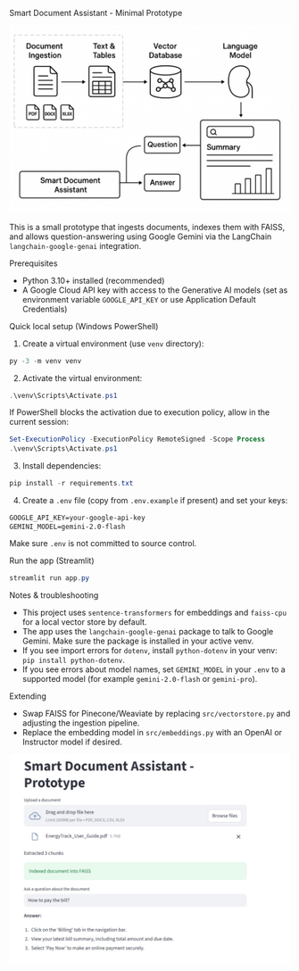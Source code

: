 Smart Document Assistant - Minimal Prototype

![Architecture diagram](architecturediagram.png)

This is a small prototype that ingests documents, indexes them with FAISS, and allows question-answering using Google Gemini via the LangChain `langchain-google-genai` integration.

Prerequisites

- Python 3.10+ installed (recommended)
- A Google Cloud API key with access to the Generative AI models (set as environment variable `GOOGLE_API_KEY` or use Application Default Credentials)

Quick local setup (Windows PowerShell)

1. Create a virtual environment (use `venv` directory):

```powershell
py -3 -m venv venv
```

2. Activate the virtual environment:

```powershell
.\venv\Scripts\Activate.ps1
```

If PowerShell blocks the activation due to execution policy, allow in the current session:

```powershell
Set-ExecutionPolicy -ExecutionPolicy RemoteSigned -Scope Process
.\venv\Scripts\Activate.ps1
```

3. Install dependencies:

```powershell
pip install -r requirements.txt
```

4. Create a `.env` file (copy from `.env.example` if present) and set your keys:

```
GOOGLE_API_KEY=your-google-api-key
GEMINI_MODEL=gemini-2.0-flash
```

Make sure `.env` is not committed to source control.

Run the app (Streamlit)

```powershell
streamlit run app.py
```

Notes & troubleshooting

- This project uses `sentence-transformers` for embeddings and `faiss-cpu` for a local vector store by default.
- The app uses the `langchain-google-genai` package to talk to Google Gemini. Make sure the package is installed in your active venv.
- If you see import errors for `dotenv`, install `python-dotenv` in your venv: `pip install python-dotenv`.
- If you see errors about model names, set `GEMINI_MODEL` in your `.env` to a supported model (for example `gemini-2.0-flash` or `gemini-pro`).

Extending

- Swap FAISS for Pinecone/Weaviate by replacing `src/vectorstore.py` and adjusting the ingestion pipeline.
- Replace the embedding model in `src/embeddings.py` with an OpenAI or Instructor model if desired.


![App output screenshot](output.png)

